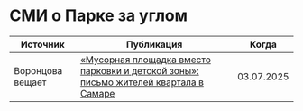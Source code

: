 # СМИ о Парке за углом

| Источник         | Публикация                                                                                                                                   | Когда      |
| ---------------- | -------------------------------------------------------------------------------------------------------------------------------------------- | ---------- |
| Воронцова вещает | [«Мусорная площадка вместо парковки и детской зоны»: письмо жителей квартала в Самаре](/Parks/Samara/konnoarmeiskaya_6/media/vorontsova63ru) | 03.07.2025 |

